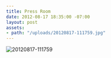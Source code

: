```yaml
---
title: Press Room
date: 2012-08-17 18:35:00 -07:00
layout: post
assets:
- path: "/uploads/20120817-111759.jpg"
---
```


![20120817-111759](/uploads/20120817-111759.jpg)
